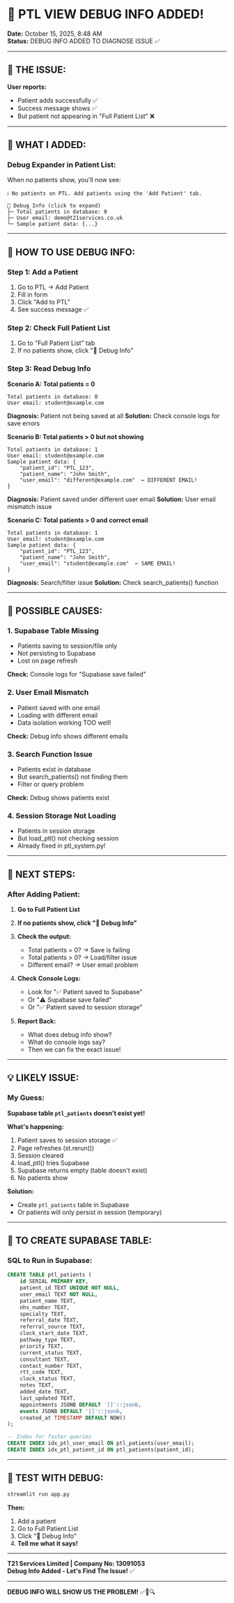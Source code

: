 # 🔧 PTL VIEW DEBUG INFO ADDED!

**Date:** October 15, 2025, 8:48 AM  
**Status:** DEBUG INFO ADDED TO DIAGNOSE ISSUE ✅

---

## 🎯 THE ISSUE:

**User reports:**
- Patient adds successfully ✅
- Success message shows ✅
- But patient not appearing in "Full Patient List" ❌

---

## 🔧 WHAT I ADDED:

### **Debug Expander in Patient List:**

When no patients show, you'll now see:

```
ℹ️ No patients on PTL. Add patients using the 'Add Patient' tab.

🔧 Debug Info (click to expand)
├─ Total patients in database: 0
├─ User email: demo@t21services.co.uk
└─ Sample patient data: {...}
```

---

## 🎯 HOW TO USE DEBUG INFO:

### **Step 1: Add a Patient**
1. Go to PTL → Add Patient
2. Fill in form
3. Click "Add to PTL"
4. See success message ✅

### **Step 2: Check Full Patient List**
1. Go to "Full Patient List" tab
2. If no patients show, click "🔧 Debug Info"

### **Step 3: Read Debug Info**

**Scenario A: Total patients = 0**
```
Total patients in database: 0
User email: student@example.com
```
**Diagnosis:** Patient not being saved at all
**Solution:** Check console logs for save errors

**Scenario B: Total patients > 0 but not showing**
```
Total patients in database: 1
User email: student@example.com
Sample patient data: {
    "patient_id": "PTL_123",
    "patient_name": "John Smith",
    "user_email": "different@example.com"  ← DIFFERENT EMAIL!
}
```
**Diagnosis:** Patient saved under different user email
**Solution:** User email mismatch issue

**Scenario C: Total patients > 0 and correct email**
```
Total patients in database: 1
User email: student@example.com
Sample patient data: {
    "patient_id": "PTL_123",
    "patient_name": "John Smith",
    "user_email": "student@example.com"  ← SAME EMAIL!
}
```
**Diagnosis:** Search/filter issue
**Solution:** Check search_patients() function

---

## 🎯 POSSIBLE CAUSES:

### **1. Supabase Table Missing**
- Patients saving to session/file only
- Not persisting to Supabase
- Lost on page refresh

**Check:** Console logs for "Supabase save failed"

### **2. User Email Mismatch**
- Patient saved with one email
- Loading with different email
- Data isolation working TOO well!

**Check:** Debug info shows different emails

### **3. Search Function Issue**
- Patients exist in database
- But search_patients() not finding them
- Filter or query problem

**Check:** Debug shows patients exist

### **4. Session Storage Not Loading**
- Patients in session storage
- But load_ptl() not checking session
- Already fixed in ptl_system.py!

---

## 🚀 NEXT STEPS:

### **After Adding Patient:**

1. **Go to Full Patient List**
2. **If no patients show, click "🔧 Debug Info"**
3. **Check the output:**
   - Total patients = 0? → Save is failing
   - Total patients > 0? → Load/filter issue
   - Different email? → User email problem

4. **Check Console Logs:**
   - Look for "✅ Patient saved to Supabase"
   - Or "⚠️ Supabase save failed"
   - Or "✅ Patient saved to session storage"

5. **Report Back:**
   - What does debug info show?
   - What do console logs say?
   - Then we can fix the exact issue!

---

## 💡 LIKELY ISSUE:

### **My Guess:**

**Supabase table `ptl_patients` doesn't exist yet!**

**What's happening:**
1. Patient saves to session storage ✅
2. Page refreshes (st.rerun())
3. Session cleared
4. load_ptl() tries Supabase
5. Supabase returns empty (table doesn't exist)
6. No patients show

**Solution:**
- Create `ptl_patients` table in Supabase
- Or patients will only persist in session (temporary)

---

## 🎯 TO CREATE SUPABASE TABLE:

### **SQL to Run in Supabase:**

```sql
CREATE TABLE ptl_patients (
    id SERIAL PRIMARY KEY,
    patient_id TEXT UNIQUE NOT NULL,
    user_email TEXT NOT NULL,
    patient_name TEXT,
    nhs_number TEXT,
    specialty TEXT,
    referral_date TEXT,
    referral_source TEXT,
    clock_start_date TEXT,
    pathway_type TEXT,
    priority TEXT,
    current_status TEXT,
    consultant TEXT,
    contact_number TEXT,
    rtt_code TEXT,
    clock_status TEXT,
    notes TEXT,
    added_date TEXT,
    last_updated TEXT,
    appointments JSONB DEFAULT '[]'::jsonb,
    events JSONB DEFAULT '[]'::jsonb,
    created_at TIMESTAMP DEFAULT NOW()
);

-- Index for faster queries
CREATE INDEX idx_ptl_user_email ON ptl_patients(user_email);
CREATE INDEX idx_ptl_patient_id ON ptl_patients(patient_id);
```

---

## 🚀 TEST WITH DEBUG:

```bash
streamlit run app.py
```

**Then:**
1. Add a patient
2. Go to Full Patient List
3. Click "🔧 Debug Info"
4. **Tell me what it says!**

---

**T21 Services Limited | Company No: 13091053**  
**Debug Info Added - Let's Find The Issue!** ✅

---

**DEBUG INFO WILL SHOW US THE PROBLEM!** ✅🔧🔍
